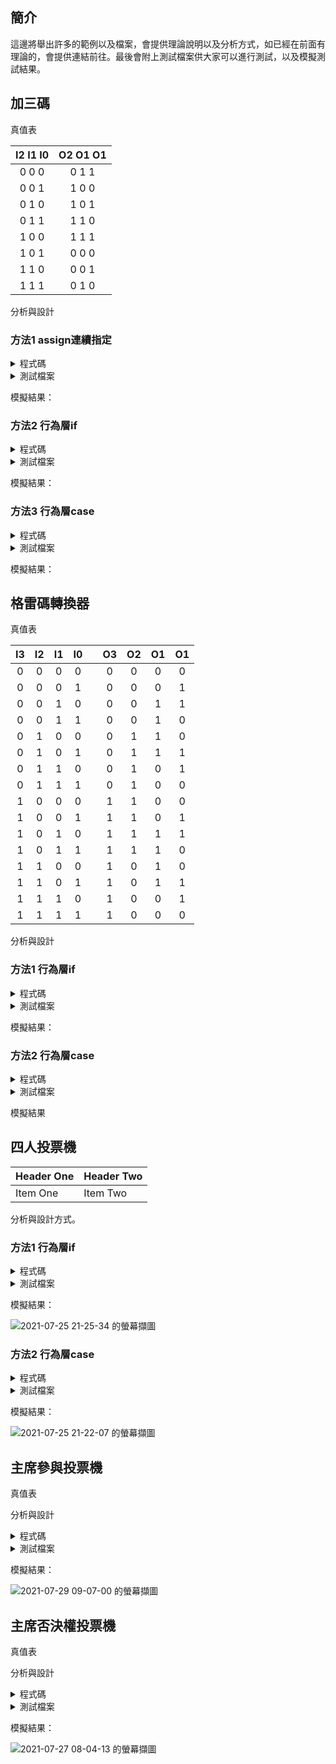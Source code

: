 ## 簡介
這邊將舉出許多的範例以及檔案，會提供理論說明以及分析方式，如已經在前面有理論的，會提供連結前往。最後會附上測試檔案供大家可以進行測試，以及模擬測試結果。

## 加三碼
真值表

| I2 I1 I0 | O2 O1 O1 |
|:--------:|:--------:|
|  0 0 0   |  0 1 1   |
|  0 0 1   |  1 0 0   |
|  0 1 0   |  1 0 1   |
|  0 1 1   |  1 1 0   |
|  1 0 0   |  1 1 1   |
|  1 0 1   |  0 0 0   |
|  1 1 0   |  0 0 1   |
|  1 1 1   |  0 1 0   |

分析與設計

### 方法1 assign連續指定

<details>
<summary>程式碼</summary>

```verilog

```

</details>
<details>
<summary>測試檔案</summary>

```verilog

```
</details>

模擬結果：

### 方法2 行為層if

<details>
<summary>程式碼</summary>

```verilog

```

</details>
<details>
<summary>測試檔案</summary>

```verilog

```
</details>

模擬結果：

### 方法3 行為層case

<details>
<summary>程式碼</summary>

```verilog

```

</details>
<details>
<summary>測試檔案</summary>

```verilog

```
</details>

模擬結果：

## 格雷碼轉換器
真值表

| I3  | I2  | I1  | I0  |     | O3  | O2  | O1  | O1  |
|:---:|:---:|:---:|:---:|:---:|:---:|:---:|:---:|:---:|
|  0  |  0  |  0  |  0  |     |  0  |  0  |  0  |  0  |
|  0  |  0  |  0  |  1  |     |  0  |  0  |  0  |  1  |
|  0  |  0  |  1  |  0  |     |  0  |  0  |  1  |  1  |
|  0  |  0  |  1  |  1  |     |  0  |  0  |  1  |  0  |
|  0  |  1  |  0  |  0  |     |  0  |  1  |  1  |  0  |
|  0  |  1  |  0  |  1  |     |  0  |  1  |  1  |  1  |
|  0  |  1  |  1  |  0  |     |  0  |  1  |  0  |  1  |
|  0  |  1  |  1  |  1  |     |  0  |  1  |  0  |  0  |
|  1  |  0  |  0  |  0  |     |  1  |  1  |  0  |  0  |
|  1  |  0  |  0  |  1  |     |  1  |  1  |  0  |  1  |
|  1  |  0  |  1  |  0  |     |  1  |  1  |  1  |  1  |
|  1  |  0  |  1  |  1  |     |  1  |  1  |  1  |  0  |
|  1  |  1  |  0  |  0  |     |  1  |  0  |  1  |  0  |
|  1  |  1  |  0  |  1  |     |  1  |  0  |  1  |  1  |
|  1  |  1  |  1  |  0  |     |  1  |  0  |  0  |  1  |
|  1  |  1  |  1  |  1  |     |  1  |  0  |  0  |  0  |

分析與設計

### 方法1 行為層if
<details>
<summary>程式碼</summary>

```verilog
module gray_if (i, o);
  input [3:0] i;
  output [3:0] o;
  reg [3:0] o;


  always @ ( i ) begin
    if ( i == 0) begin
      o = 0;
    end else if (i == 1) begin
      o = 4'b0001;
    end else if (i == 2) begin
      o = 4'b0011;
    end else if (i == 3) begin
      o = 4'b0010;
    end else if (i == 4) begin
      o = 4'b0110;
    end else if (i == 5) begin
      o = 4'b0111;
    end else if (i == 6) begin
      o = 4'b0101;
    end else if (i == 7) begin
      o = 4'b0100;
    end else if (i == 8) begin
      o = 4'b1100;
    end else if (i == 9) begin
      o = 4'b1101;
    end else if (i == 10) begin
      o = 4'b1111;
    end else if (i == 11) begin
      o = 4'b1110;
    end else if (i == 12) begin
      o = 4'b1010;
    end else if (i == 13) begin
      o = 4'b1011;
    end else if (i == 14) begin
      o = 4'b1001;
    end else if (i == 15) begin
      o = 4'b1000;
    end
  end
endmodule // gray_if
```

</details>
<details>
<summary>測試檔案</summary>

```verilog
module gray_if_test ();
  reg [3:0] i;
  wire [3:0] o;
  integer conut;

  gray_if UUT (.i(i), .o(o));

  initial begin
    for (conut = 0; conut < 16; conut = conut + 1)
      begin
        i = conut[3:0];
        #10;
      end
    $finish;
  end

endmodule // gray_if_test
```
</details>

模擬結果：



### 方法2 行為層case
<details>
<summary>程式碼</summary>

```verilog
module gray_case (i, o);
  input [3:0] i;
  output [3:0] o;
  reg [3:0] o;

  always @ ( i ) begin
    case (i)
      4'h0: o = 4'h0;
      4'h1: o = 4'h1;
      4'h2: o = 4'h3;
      4'h3: o = 4'h2;
      4'h4: o = 4'h6;
      4'h5: o = 4'h7;
      4'h6: o = 4'h5;
      4'h7: o = 4'h4;
      4'h8: o = 4'hc;
      4'h9: o = 4'hd;
      4'ha: o = 4'hf;
      4'hb: o = 4'he;
      4'hc: o = 4'ha;
      4'hd: o = 4'hb;
      4'he: o = 4'h9;
      default: o = 4'b1000;
    endcase
  end

endmodule // gray_case
```

</details>
<details>
<summary>測試檔案</summary>

```verilog
module gray_case_test ();
  reg [3:0] i;
  wire [3:0] o;
  integer conut;

  gray_case UUT (.i(i), .o(o));

  initial begin
    for (conut = 0; conut < 16; conut = conut + 1)
      begin
        i = conut[3:0];
        #10;
      end
    $finish;
  end

endmodule // gray_case_test
```
</details>

模擬結果



## 四人投票機
| Header One | Header Two |
|:---------- |:---------- |
| Item One   | Item Two   |

分析與設計方式。

### 方法1 行為層if
<details>
<summary>程式碼</summary>

```verilog
module voter_if (i, o);
input [3:0] i;
output [3:1] o;
reg [3:1] o;

always @ ( i ) begin
  if (i == 0 || i == 1 || i == 2 || i == 4 || i == 8) begin
    o[3] = 1;
  end else begin
    o[3] = 0;
  end

  if (i == 3 || i == 5 || i == 6 || i == 9 || i == 10 || i == 12) begin
    o[2] = 1;
  end else begin
    o[2] = 0;
  end

  if (i == 7 || i == 11 || i == 13 || i == 14 || i == 15) begin
    o[1] = 1;
  end else begin
    o[1] = 0;
  end

end
endmodule // voter_if

```

</details>
<details>
<summary>測試檔案</summary>

```verilog
module voter_if_test ();
  reg [3:0] i;
  wire [2:0] o;
  integer conut;

  voter_if UUT (.i(i), .o(o));

  initial begin
    for (conut = 0; conut < 16; conut = conut + 1)
      begin
        i = conut[3:0];
        #10;
      end
    $finish;
  end

endmodule // voter_if_test

```
</details>

模擬結果：

![2021-07-25 21-25-34 的螢幕擷圖](https://i.imgur.com/7BmahQf.png)

### 方法2 行為層case
<details>
<summary>程式碼</summary>

```verilog
module voter_case (i, o);
input [3:0] i;
output [3:1] o;
reg [3:1] o;

always @ ( i ) begin
  case(i)
    4'b0000: o = 3'b100;
    4'b0001: o = 3'b100;
    4'b0010: o = 3'b100;
    4'b0011: o = 3'b010;
    4'b0100: o = 3'b100;
    4'b0101: o = 3'b010;
    4'b0110: o = 3'b010;
    4'b0111: o = 3'b001;
    4'b1000: o = 3'b100;
    4'b1001: o = 3'b010;
    4'b1010: o = 3'b010;
    4'b1011: o = 3'b001;
    4'b1100: o = 3'b010;
    4'b1101: o = 3'b001;
    4'b1110: o = 3'b001;
    4'b1111: o = 3'b001;
  endcase
end
endmodule // voter_case

```

</details>
<details>
<summary>測試檔案</summary>

```verilog
module voter_case_test ();
  reg [3:0] i;
  wire [2:0] o;
  integer conut;

  voter_case UUT (.i(i), .o(o));

  initial begin
    for (conut = 0; conut < 16; conut = conut + 1)
      begin
        i = conut[3:0];
        #10;
      end
    $finish;
  end

endmodule // voter_case_test

```
</details>

模擬結果：

![2021-07-25 21-22-07 的螢幕擷圖](https://i.imgur.com/bCUJirj.png)

## 主席參與投票機
真值表

分析與設計

<details>
<summary>程式碼</summary>

```verilog
module voter_if_master (i, m, o);
input [3:0] i;
input m;
output [3:1] o;
reg [3:1] o;

always @ (  i or m ) begin
  if (i == 0 || i == 1 || i == 2 || i == 4 || i == 8) begin
    o = 3'b100;
  end

  if ((i == 3 || i == 5 || i == 6 || i == 9 || i == 10 || i == 12) && m == 1) begin
    o = 3'b001;
  end else begin
    o = 3'b100;
  end

  if (i == 7 || i == 11 || i == 13 || i == 14 || i == 15) begin
    o = 3'b001;
  end

end
endmodule // voter_if_master

```

</details>
<details>
<summary>測試檔案</summary>

```verilog
module voter_if_master_test ();
  reg [3:0] i;
  reg m = 0;
  wire [2:0] o;
  integer conut;

  voter_if_master UUT (.i(i), .m(m), .o(o));

  initial begin
    for (conut = 0; conut < 16; conut = conut + 1)
      begin
        i = conut[3:0];
        m = 0;
        #10;
        m = 1;
        #10;
      end
    $finish;
  end

endmodule // voter_if_master_test
```
</details>

模擬結果：

![2021-07-29 09-07-00 的螢幕擷圖](https://i.imgur.com/qKMZDOO.png)

## 主席否決權投票機
真值表

分析與設計

<details>
<summary>程式碼</summary>

```verilog
module voter_if_master_intercessio (i, m, o);
input [3:0] i;
input m;
output [3:1] o;
reg [3:1] o;

always @ ( i or m ) begin
  if (i == 0 || i == 1 || i == 2 || i == 4 || i == 8) begin
    o[3] = 1;
  end else begin
    o[3] = 0;
  end

  if (i == 3 || i == 5 || i == 6 || i == 9 || i == 10 || i == 12) begin
    o[2] = 1;
  end else begin
    o[2] = 0;
  end

  if (i == 7 || i == 11 || i == 13 || i == 14 || i == 15) begin
    o[1] = 1;
  end else begin
    o[1] = 0;
  end

  if (m == 1) begin
    o[3] = 0;
    o[2] = 0;
    o[1] = 1;
  end
end
endmodule // voter_if_master

```

</details>
<details>
<summary>測試檔案</summary>

```verilog
module voter_if_master_intercessio_test ();
  reg [3:0] i;
  reg m = 0;
  wire [2:0] o;
  integer conut;

  voter_if_master_intercessio UUT (.i(i), .m(m), .o(o));

  initial begin
    for (conut = 0; conut < 16; conut = conut + 1)
      begin
        i = conut[3:0];
        m = 0;
        #10;
        m = 1;
        #10;
      end
    $finish;
  end

endmodule // voter_if_master_intercessio_test

```
</details>

模擬結果：

![2021-07-27 08-04-13 的螢幕擷圖](https://i.imgur.com/irO47jE.png)
